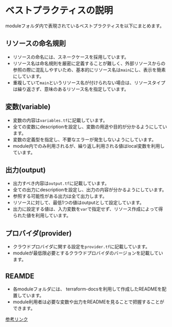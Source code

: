 # ベストプラクティスの説明

moduleフォルダ内で表現されているベストプラクティスを以下にまとめます。

## リソースの命名規則

- リソースの命名には、スネークケースを採用しています。
- リソース名は命名規則を厳密に定義することが難しく、外部リソースからの参照の際に混乱しやすいため、基本的にリソース名は`main`にし、表示を簡素にしています。
- 重複していて`main`というリソース名が付けられない場合は、リソースタイプは繰り返さず、意味のあるリソース名を指定しています。

## 変数(variable)

- 変数の内容は`variables.tf`に記載しています。
- 全ての変数にdescriptionを設定し、変数の用途や目的が分かるようにしています。
- 変数の定義型を指定し、不要なエラーが発生しないようにしています。
- module内でのみ利用されるが、繰り返し利用される値はlocal変数を利用しています。

## 出力(output)

- 出力すべき内容は`output.tf`に記載しています。
- 全ての出力にdescriptionを設定し、出力の内容が分かるようにしています。
- 参照する可能性がある出力は全て出力します。
- リソースに対して、最低1つの値はoutputとして設定しています。
- 出力に設定する値は、入力変数を`var`で指定せず、リソース作成によって得られた値を利用しています。

## プロバイダ(provider)

- クラウドプロバイダに関する設定を`provider.tf`に記載しています。
- moduleが最低限必要とするクラウドプロバイダのバージョンを記載しています。

## REAMDE

- 各moduleフォルダには、 terraform-docsを利用して作成したREADMEを配置しています。
- module利用者は必要な変数や出力をREADMEを見ることで把握することができます。



[参考リンク](https://cloud.google.com/docs/terraform/best-practices-for-terraform?hl=ja#naming-convention)

